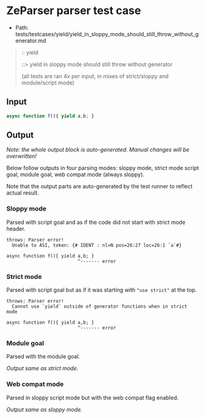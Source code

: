 # ZeParser parser test case

- Path: tests/testcases/yield/yield_in_sloppy_mode_should_still_throw_without_generator.md

> :: yield
>
> ::> yield in sloppy mode should still throw without generator
>
> (all tests are ran 4x per input, in mixes of strict/sloppy and module/script mode)

## Input


`````js
async function f(){ yield a,b; }
`````

## Output

_Note: the whole output block is auto-generated. Manual changes will be overwritten!_

Below follow outputs in four parsing modes: sloppy mode, strict mode script goal, module goal, web compat mode (always sloppy).

Note that the output parts are auto-generated by the test runner to reflect actual result.

### Sloppy mode

Parsed with script goal and as if the code did not start with strict mode header.

`````
throws: Parser error!
  Unable to ASI, token: {# IDENT : nl=N pos=26:27 loc=26:1 `a`#}

async function f(){ yield a,b; }
                          ^------- error
`````

### Strict mode

Parsed with script goal but as if it was starting with `"use strict"` at the top.

`````
throws: Parser error!
  Cannot use `yield` outside of generator functions when in strict mode

async function f(){ yield a,b; }
                          ^------- error
`````


### Module goal

Parsed with the module goal.

_Output same as strict mode._

### Web compat mode

Parsed in sloppy script mode but with the web compat flag enabled.

_Output same as sloppy mode._
